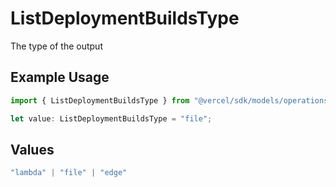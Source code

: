 # ListDeploymentBuildsType

The type of the output

## Example Usage

```typescript
import { ListDeploymentBuildsType } from "@vercel/sdk/models/operations";

let value: ListDeploymentBuildsType = "file";
```

## Values

```typescript
"lambda" | "file" | "edge"
```